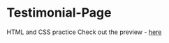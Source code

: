 # Testimonial-Page
HTML and CSS practice
Check out the preview - [here](https://testimonial-page-pranitmodi.netlify.app/)
